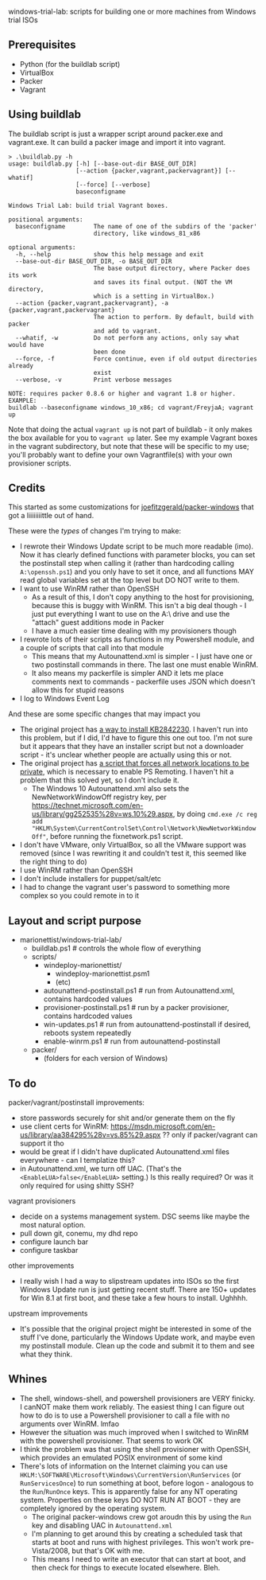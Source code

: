 windows-trial-lab: scripts for building one or more machines from Windows trial ISOs

## Prerequisites

- Python (for the buildlab script)
- VirtualBox
- Packer
- Vagrant

## Using buildlab

The buildlab script is just a wrapper script around packer.exe and vagrant.exe. It can build a packer image and import it into vagrant.

    > .\buildlab.py -h
    usage: buildlab.py [-h] [--base-out-dir BASE_OUT_DIR]
                       [--action {packer,vagrant,packervagrant}] [--whatif]
                       [--force] [--verbose]
                       baseconfigname

    Windows Trial Lab: build trial Vagrant boxes.

    positional arguments:
      baseconfigname        The name of one of the subdirs of the 'packer'
                            directory, like windows_81_x86

    optional arguments:
      -h, --help            show this help message and exit
      --base-out-dir BASE_OUT_DIR, -o BASE_OUT_DIR
                            The base output directory, where Packer does its work
                            and saves its final output. (NOT the VM directory,
                            which is a setting in VirtualBox.)
      --action {packer,vagrant,packervagrant}, -a {packer,vagrant,packervagrant}
                            The action to perform. By default, build with packer
                            and add to vagrant.
      --whatif, -w          Do not perform any actions, only say what would have
                            been done
      --force, -f           Force continue, even if old output directories already
                            exist
      --verbose, -v         Print verbose messages

    NOTE: requires packer 0.8.6 or higher and vagrant 1.8 or higher. EXAMPLE:
    buildlab --baseconfigname windows_10_x86; cd vagrant/FreyjaA; vagrant up

Note that doing the actual `vagrant up` is not part of buildlab - it only makes the box available for you to `vagrant up` later. See my example Vagrant boxes in the vagrant subdirectory, but note that these will be specific to my use; you'll probably want to define your own Vagrantfile(s) with your own provisioner scripts.

## Credits

This started as some customizations for [joefitzgerald/packer-windows](https://github.com/joefitzgerald/packer-windows) that got a liiiiiiiittle out of hand.

These were the *types* of changes I'm trying to make:

- I rewrote their Windows Update script to be much more readable (imo). Now it has clearly defined functions with parameter blocks, you can set the postinstall step when calling it (rather than hardcoding calling `A:\openssh.ps1`) and you only have to set it once, and all functions MAY read global variables set at the top level but DO NOT write to them.
- I want to use WinRM rather than OpenSSH
    - As a result of this, I don't copy anything to the host for provisioning, because this is buggy with WinRM. This isn't a big deal though - I just put everything I want to use on the A:\ drive and use the "attach" guest additions mode in Packer
    - I have a much easier time dealing with my provisioners though
- I rewrote lots of their scripts as functions in my Powershell module, and a couple of scripts that call into that module
    - This means that my Autounattend.xml is simpler - I just have one or two postinstall commands in there. The last one must enable WinRM.
    - It also means my packerfile is simpler AND it lets me place comments next to commands - packerfile uses JSON which doesn't allow this for stupid reasons
- I log to Windows Event Log

And these are some specific changes that may impact you

- The original project has [a way to install KB2842230](https://github.com/joefitzgerald/packer-windows/blob/master/scripts/hotfix-KB2842230.bat). I haven't run into this problem, but if I did, I'd have to figure this one out too. I'm not sure but it appears that they have an installer script but not a downloader script - it's unclear whether people are actually using this or not.
- The original project has [a script that forces all network locations to be private](https://github.com/joefitzgerald/packer-windows/blob/master/scripts/fixnetwork.ps1), which is necessary to enable PS Remoting. I haven't hit a problem that this solved yet, so I don't include it.
    - The Windows 10 Autounattend.xml also sets the NewNetworkWindowOff registry key, per <https://technet.microsoft.com/en-us/library/gg252535%28v=ws.10%29.aspx>, by doing `cmd.exe /c reg add "HKLM\System\CurrentControlSet\Control\Network\NewNetworkWindowOff"`, before running the fixnetwork.ps1 script.
- I don't have VMware, only VirtualBox, so all the VMware support was removed (since I was rewriting it and couldn't test it, this seemed like the right thing to do)
- I use WinRM rather than OpenSSH
- I don't include installers for puppet/salt/etc
- I had to change the vagrant user's password to something more complex so you could remote in to it

## Layout and script purpose

- marionettist/windows-trial-lab/
    - buildlab.ps1                          # controls the whole flow of everything
	- scripts/
		- windeploy-marionettist/
			- windeploy-marionettist.psm1
			- (etc)
		- autounattend-postinstall.ps1      # run from Autounattend.xml, contains hardcoded values
		- provisioner-postinstall.ps1       # run by a packer provisioner, contains hardcoded values
        - win-updates.ps1                   # run from autounattend-postinstall if desired, reboots system repeatedly
        - enable-winrm.ps1                  # run from autounattend-postinstall
    - packer/
        - (folders for each version of Windows)

## To do

packer/vagrant/postinstall improvements:

- store passwords securely for shit and/or generate them on the fly
- use client certs for WinRM: https://msdn.microsoft.com/en-us/library/aa384295%28v=vs.85%29.aspx ?? only if packer/vagrant can support it tho
- would be great if I didn't have duplicated Autounattend.xml files everywhere - can I templatize this?
- in Autounattend.xml, we turn off UAC. (That's the `<EnableLUA>false</EnableLUA>` setting.) Is this really required? Or was it only required for using shitty SSH?

vagrant provisioners

- decide on a systems management system. DSC seems like maybe the most natural option.
- pull down git, conemu, my dhd repo
- configure launch bar
- configure taskbar

other improvements

- I really wish I had a way to slipstream updates into ISOs so the first Windows Update run is just getting recent stuff. There are 150+ updates for Win 8.1 at first boot, and these take a few hours to install. Ughhhh.

upstream improvements

- It's possible that the original project might be interested in some of the stuff I've done, particularly the Windows Update work, and maybe even my postinstall module. Clean up the code and submit it to them and see what they think.

## Whines

- The shell, windows-shell, and powershell provisioners are VERY finicky. I canNOT make them work reliably. The easiest thing I can figure out how to do is to use a Powershell provisioner to call a file with no arguments over WinRM. lmfao
- However the situation was much improved when I switched to WinRM with the powershell provisioner. That seems to work OK
- I think the problem was that using the shell provisioner with OpenSSH, which provides an emulated POSIX environment of some kind
- There's lots of information on the Internet claiming you can use `HKLM:\SOFTWARE\Microsoft\Windows\CurrentVersion\RunServices` (or `RunServicesOnce`) to run something at boot, before logon - analogous to the `Run`/`RunOnce` keys. This is apparently false for any NT operating system. Properties on these keys DO NOT RUN AT BOOT - they are completely ignored by the operating system.
    - The original packer-windows crew got aroudn this by using the `Run` key and disabling UAC in `Autounattend.xml`
    - I'm planning to get around this by creating a scheduled task that starts at boot and runs with highest privileges. This won't work pre-Vista/2008, but that's OK with me.
    - This means I need to write an executor that can start at boot, and then check for things to execute located elsewhere. Bleh.
